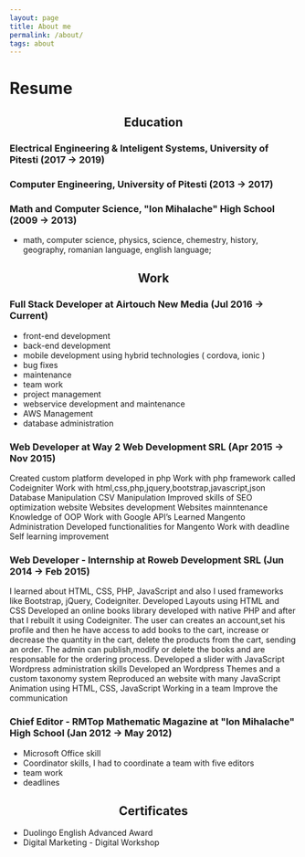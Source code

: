 ```yaml
---
layout: page
title: About me
permalink: /about/
tags: about
---
```


# Resume

## <center><i class="fas fa-university"></i> Education</center>

### <i class="fas fa-graduation-cap"></i> Electrical Engineering & Inteligent Systems, University of Pitesti (2017 → 2019)

### <i class="fas fa-graduation-cap"></i> Computer Engineering, University of Pitesti (2013 → 2017)

### <i class="fas fa-graduation-cap"></i> Math and Computer Science, "Ion Mihalache" High School (2009 → 2013)
- math, computer science, physics, science, chemestry, history, geography, romanian language, english language;

## <center><i class="fas fa-code"></i> Work</center>


### <i class="fas fa-terminal"></i> Full Stack Developer at Airtouch New Media (Jul 2016 → Current)

- front-end development
- back-end development
- mobile development using hybrid technologies ( cordova, ionic )
- bug fixes
- maintenance
- team work
- project management 
- webservice development and maintenance 
- AWS Management
- database administration

### <i class="fas fa-terminal"></i> Web Developer at Way 2 Web Development SRL (Apr 2015 → Nov 2015)
Created custom platform developed in php Work with php framework called Codeigniter Work with html,css,php,jquery,bootstrap,javascript,json Database Manipulation CSV Manipulation Improved skills of SEO optimization website Websites development Websites mainntenance Knowledge of OOP Work with Google API’s Learned Mangento Administration Developed functionalities for Mangento Work with deadline Self learning improvement

### <i class="fas fa-terminal"></i> Web Developer - Internship at Roweb Development SRL (Jun 2014 → Feb 2015)

I learned about HTML, CSS, PHP, JavaScript and also I used frameworks like Bootstrap, jQuery, Codeigniter. Developed Layouts using HTML and CSS Developed an online books library developed with native PHP and after that I rebuilt it using Codeigniter. The user can creates an account,set his profile and then he have access to add books to the cart, increase or decrease the quantity in the cart, delete the products from the cart, sending an order. The admin can publish,modify or delete the books and are responsable for the ordering process. Developed a slider with JavaScript Wordpress administration skills Developed an Wordpress Themes and a custom taxonomy system Reproduced an website with many JavaScript Animation using HTML, CSS, JavaScript Working in a team Improve the communication

### <i class="fas fa-book"></i> Chief Editor - RMTop Mathematic Magazine at "Ion Mihalache" High School (Jan 2012 → May 2012)

- Microsoft Office skill
- Coordinator skills, I had to coordinate a team with five editors
- team work
- deadlines

## <center><i class="fas fa-certificate"></i> Certificates</center>

- Duolingo English Advanced Award
- Digital Marketing - Digital Workshop
